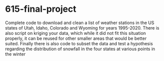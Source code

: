 # 615-final-project

Complete code to download and clean a list of weather stations in the US states of Utah, Idaho, Colorado and Wyoming for years 1995-2020.  There is also script on kriging your data, which while it did not fit this situation properly, it can be reused for other smaller areas that would be better suited.  Finally there is also code to subset the data and test a hypothesis regarding the distribution of snowfall in the four states at various points in the winter
